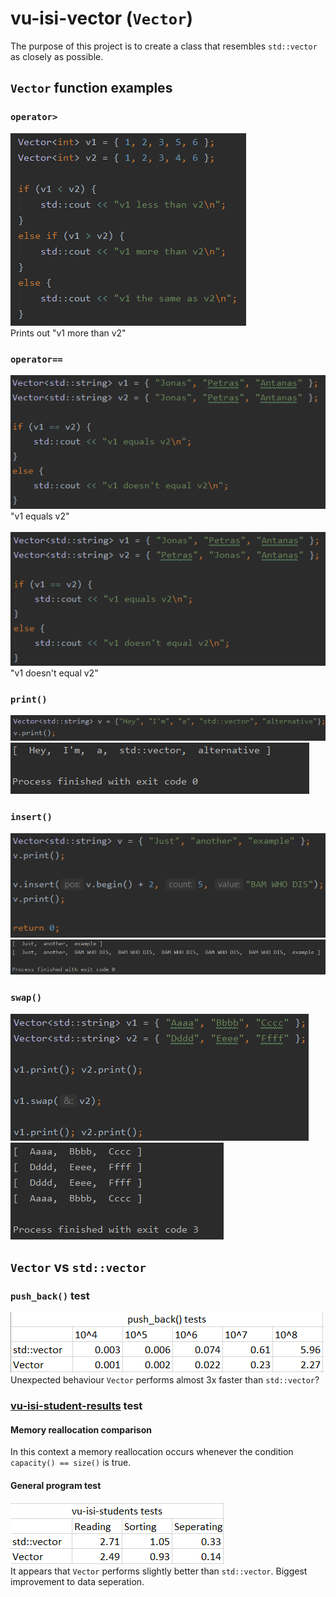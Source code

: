 # vu-isi-vector (```Vector```)
The purpose of this project is to create a class that resembles ```std::vector``` as closely as possible. 

## ```Vector``` function examples
### ```operator>```
![example_1](/images/example_1_more_code.png)<br/>
Prints out "v1 more than v2"
### ```operator==```
![example_2_1](/images/example_2_1.png)<br/>
"v1 equals v2"<br/><br/>
![example_2_2](/images/example_2_2.png)<br/>
"v1 doesn't equal v2"
### ```print()```
![example_3_1](/images/example_3_1.png)<br/>
![example_3_2](/images/example_3_2.png)
### ```insert()```
![example_4_3_1](/images/example_4_3_1.png)<br/>
![example_4_3_2](/images/example_4_3_2.png)
### ```swap()```
![example_5_1_1](/images/example_5_1_1.png)<br/>
![example_5_1_2](/images/example_5_1_2.png)


## ```Vector``` vs ```std::vector```

### ```push_back()``` test
![push_back() test results](/images/pushback_test_excel.png)<br/>
Unexpected behaviour ```Vector``` performs almost 3x faster than ```std::vector```?

### [vu-isi-student-results](https://github.com/VKG147/vu-isi-student-results-new) test
#### Memory reallocation comparison
In this context a memory reallocation occurs whenever the condition ```capacity() == size()``` is true.

#### General program test
![vu-isi-student-results tests](/images/100k_excel.png)<br/>
It appears that ```Vector``` performs slightly better than ```std::vector```. Biggest improvement to data seperation.
